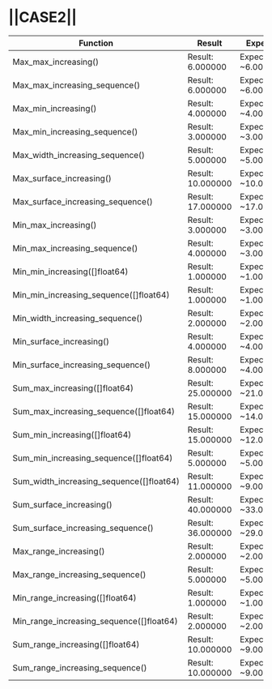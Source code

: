 # ||CASE2||
Function | Result | Expected
---|---|---
|Max_max_increasing()| Result: 6.000000| Expected: ~6.000000
|Max_max_increasing_sequence()| Result: 6.000000| Expected: ~6.000000
|Max_min_increasing()| Result: 4.000000| Expected: ~4.000000
|Max_min_increasing_sequence()| Result: 3.000000| Expected: ~3.000000
|Max_width_increasing_sequence()| Result: 5.000000| Expected: ~5.000000
|Max_surface_increasing()| Result: 10.000000| Expected: ~10.000000
|Max_surface_increasing_sequence()| Result: 17.000000| Expected: ~17.000000
|Min_max_increasing()| Result: 3.000000| Expected: ~3.000000
|Min_max_increasing_sequence()| Result: 4.000000| Expected: ~3.000000
|Min_min_increasing([]float64)| Result: 1.000000| Expected: ~1.000000
|Min_min_increasing_sequence([]float64)| Result: 1.000000| Expected: ~1.000000
|Min_width_increasing_sequence()| Result: 2.000000| Expected: ~2.000000
|Min_surface_increasing()| Result: 4.000000| Expected: ~4.000000
|Min_surface_increasing_sequence()| Result: 8.000000| Expected: ~4.000000
|Sum_max_increasing([]float64)| Result: 25.000000| Expected: ~21.000000
|Sum_max_increasing_sequence([]float64)| Result: 15.000000| Expected: ~14.000000
|Sum_min_increasing([]float64)| Result: 15.000000| Expected: ~12.000000
|Sum_min_increasing_sequence([]float64)| Result: 5.000000| Expected: ~5.000000
|Sum_width_increasing_sequence([]float64)| Result: 11.000000| Expected: ~9.000000
|Sum_surface_increasing()| Result: 40.000000| Expected: ~33.000000
|Sum_surface_increasing_sequence()| Result: 36.000000| Expected: ~29.000000
|Max_range_increasing()| Result: 2.000000| Expected: ~2.000000
|Max_range_increasing_sequence()| Result: 5.000000| Expected: ~5.000000
|Min_range_increasing([]float64)| Result: 1.000000| Expected: ~1.000000
|Min_range_increasing_sequence([]float64)| Result: 2.000000| Expected: ~2.000000
|Sum_range_increasing([]float64)| Result: 10.000000| Expected: ~9.000000
|Sum_range_increasing_sequence()| Result: 10.000000| Expected: ~9.000000
